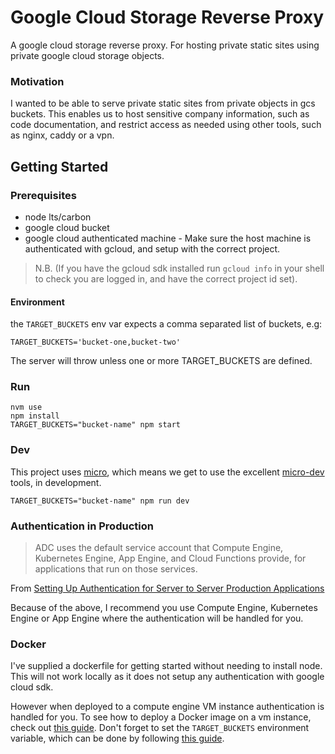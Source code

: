 # Google Cloud Storage Reverse Proxy

A google cloud storage reverse proxy. For hosting private static sites using private google cloud storage objects.

### Motivation

I wanted to be able to serve private static sites from private objects in gcs buckets. This enables us to host sensitive company information, such as code documentation, and restrict access as needed using other tools, such as nginx, caddy or a vpn.

## Getting Started

### Prerequisites

* node lts/carbon
* google cloud bucket
* google cloud authenticated machine - Make sure the host machine is authenticated with gcloud, and setup with the correct project. 

> N.B. (If you have the gcloud sdk installed run `gcloud info` in your shell to check you are logged in, and have the correct project id set).

#### Environment

the `TARGET_BUCKETS` env var expects a comma separated list of buckets, e.g:
```
TARGET_BUCKETS='bucket-one,bucket-two'
```

The server will throw unless one or more TARGET_BUCKETS are defined. 

### Run

```
nvm use
npm install
TARGET_BUCKETS="bucket-name" npm start
```

### Dev

This project uses [micro](https://github.com/zeit/micro), which means we get to use the excellent [micro-dev](https://github.com/zeit/micro-dev) tools, in development.

```
TARGET_BUCKETS="bucket-name" npm run dev
```

### Authentication in Production

> ADC uses the default service account that Compute Engine, Kubernetes Engine, App Engine, and Cloud Functions provide, for applications that run on those services.

From [Setting Up Authentication for Server to Server Production Applications](https://cloud.google.com/docs/authentication/production)

Because of the above, I recommend you use Compute Engine, Kubernetes Engine or App Engine where the authentication will be handled for you.

### Docker 

I've supplied a dockerfile for getting started without needing to install node. This will not work locally as it does not setup any authentication with google cloud sdk. 

However when deployed to a compute engine VM instance authentication is handled for you. To see how to deploy a Docker image on a vm instance, check out [this guide](https://cloud.google.com/compute/docs/containers/deploying-containers). Don't forget to set the `TARGET_BUCKETS` environment variable, which can be done by following [this guide](https://cloud.google.com/compute/docs/containers/configuring-options-to-run-containers#setting_environment_variables).
